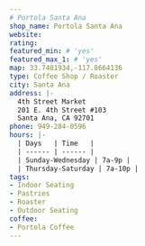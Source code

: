 ```yaml
---
# Portola Santa Ana
shop_name: Portola Santa Ana
website:
rating:
featured_min: # 'yes'
featured_max_1: # 'yes'
map: 33.7481934,-117.8664136
type: Coffee Shop / Roaster
city: Santa Ana
address: |-
  4th Street Market
  201 E. 4th Street #103
  Santa Ana, CA 92701
phone: 949-284-0596
hours: |-
  | Days   | Time   |
  | ------ | ------ |
  | Sunday-Wednesday | 7a-9p |
  | Thursday-Saturday | 7a-10p |
tags:
- Indoor Seating
- Pastries
- Roaster
- Outdoor Seating
coffee:
- Portola Coffee
---
```

